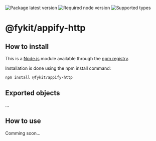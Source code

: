 ![Package latest version](https://img.shields.io/npm/v/@fykit/appify-http/latest.svg?label=%40fykit%2Fappify-http)
![Required node version](https://img.shields.io/node/v/@fykit/appify-http.svg?style=flat)
![Supported types](https://img.shields.io/npm/types/@fykit/appify-http.svg)


# @fykit/appify-http

## How to install

This is a [Node.js](https://nodejs.org/en/) module available through the [npm registry](https://www.npmjs.com).

Installation is done using the npm install command:

```sh
npm install @fykit/appify-http
```

## Exported objects

...

## How to use

Comming soon...
